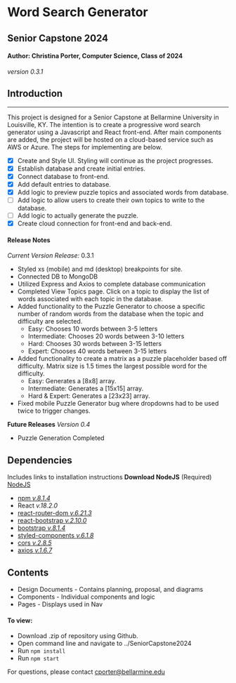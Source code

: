 # Word Search Generator
## Senior Capstone 2024
#### Author: Christina Porter, Computer Science, Class of 2024
*version 0.3.1*

## Introduction
---
This project is designed for a Senior Capstone at Bellarmine University in Louisville, KY. The intention is to create a progressive word search generator using a Javascript and React front-end. After main components are added, the project will be hosted on a cloud-based service such as AWS or Azure. The steps for implementing are below.

- [x] Create and Style UI. Styling will continue as the project progresses.
- [x] Establish database and create initial entries.
- [x] Connect database to front-end.
- [x] Add default entries to database.
- [x] Add logic to preview puzzle topics and associated words from database.
- [ ] Add logic to allow users to create their own topics to write to the database.
- [ ] Add logic to actually generate the puzzle.
- [x] Create cloud connection for front-end and back-end.

#### Release Notes
*Current Version Release:* 0.3.1
- Styled xs (mobile) and md (desktop) breakpoints for site.
- Connected DB to MongoDB
- Utilized Express and Axios to complete database communication
- Completed View Topics page. Click on a topic to display the list of words associated with each topic in the database.
- Added functionality to the Puzzle Generator to choose a specific number of random words from the database when the topic and difficulty are selected.
  - Easy: Chooses 10 words between 3-5 letters
  - Intermediate: Chooses 20 words between 3-10 letters
  - Hard: Chooses 30 words between 3-15 letters
  - Expert: Chooses 40 words between 3-15 letters
- Added functionality to create a matrix as a puzzle placeholder based off difficulty. Matrix size is 1.5 times the largest possible word for the difficulty.
  - Easy: Generates a [8x8] array.
  - Intermediate: Generates a [15x15] array.
  - Hard & Expert: Generates a [23x23] array.
- Fixed mobile Puzzle Generator bug where dropdowns had to be used twice to trigger changes.

**Future Releases**
*Version 0.4*
- Puzzle Generation Completed

## Dependencies
Includes links to installation instructions
**Download NodeJS** (Required)
[NodeJS](https://nodejs.org/en/download/current)

- [npm *v.8.1.4*](https://docs.npmjs.com/cli/v10/commands/npm-install)
- React *v.18.2.0*
- [react-router-dom *v.6.21.3*](https://www.npmjs.com/package/react-router-dom)
- [react-bootstrap *v.2.10.0*](https://react-bootstrap.netlify.app/docs/getting-started/introduction/)
- [bootstrap *v.8.1.4*](https://react-bootstrap.netlify.app/docs/getting-started/introduction/)
- [styled-components *v.6.1.8*](https://styled-components.com/docs/basics#installation)
- [cors *v.2.8.5*](https://developer.mozilla.org/en-US/docs/Web/HTTP/CORS)
- [axios *v.1.6.7*](https://axios-http.com/docs/intro)

## Contents
- Design Documents - Contains planning, proposal, and diagrams
- Components - Individual components and logic
- Pages - Displays used in Nav

#### To view:
- Download .zip of repository using Github.
- Open command line and navigate to ../SeniorCapstone2024
- Run `npm install`
- Run `npm start`

For questions, please contact cporter@bellarmine.edu
